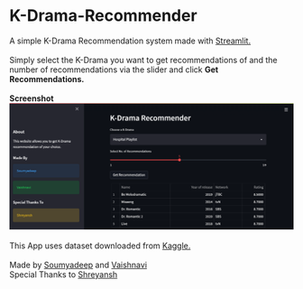 # K-Drama-Recommender

A simple K-Drama Recommendation system made with [Streamlit.](https://streamlit.io/)
<br><br>
Simply select the K-Drama you want to get recommendations of and the number of recommendations via the slider and click <b>Get Recommendations.</b>
<br><br>
<b>Screenshot</b>
<br>
![Screenshot](https://github.com/Soumyadeep-rick/K-Drama-Recommender/blob/ddd41c23cddf623dedac956a68887e5de726ef9f/ss.png)
<br><br>
This App uses dataset downloaded from [Kaggle.](https://www.kaggle.com/datasets/chanoncharuchinda/top-100-korean-drama-mydramalist)
<br><br>
Made by [Soumyadeep](https://github.com/Soumyadeep-rick) and [Vaishnavi](https://github.com/vaeeshnavee)
<br>
Special Thanks to [Shreyansh](https://shrey208.github.io)

